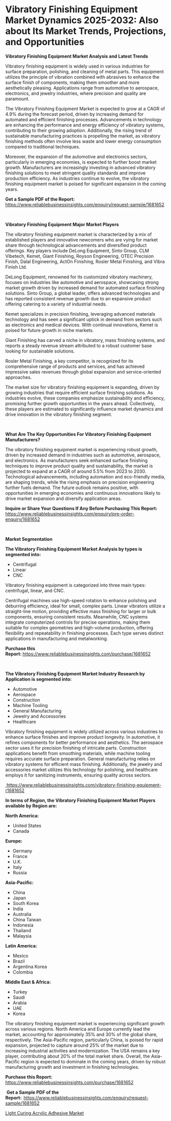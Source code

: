 <p><h1>Vibratory Finishing Equipment Market Dynamics 2025-2032: Also about Its Market Trends, Projections, and Opportunities</h1></p><p><strong>Vibratory Finishing Equipment Market Analysis and Latest Trends</strong></p>
<p><p>Vibratory finishing equipment is widely used in various industries for surface preparation, polishing, and cleaning of metal parts. This equipment utilizes the principle of vibration combined with abrasives to enhance the surface finish of components, making them smoother and more aesthetically pleasing. Applications range from automotive to aerospace, electronics, and jewelry industries, where precision and quality are paramount.</p><p>The Vibratory Finishing Equipment Market is expected to grow at a CAGR of 4.9% during the forecast period, driven by increasing demand for automated and efficient finishing processes. Advancements in technology are enhancing the performance and energy efficiency of vibratory systems, contributing to their growing adoption. Additionally, the rising trend of sustainable manufacturing practices is propelling the market, as vibratory finishing methods often involve less waste and lower energy consumption compared to traditional techniques.</p><p>Moreover, the expansion of the automotive and electronics sectors, particularly in emerging economies, is expected to further boost market growth. Manufacturers are increasingly investing in advanced vibratory finishing solutions to meet stringent quality standards and improve production efficiency. As industries continue to evolve, the vibratory finishing equipment market is poised for significant expansion in the coming years.</p></p>
<p><strong>Get a Sample PDF of the Report:&nbsp;</strong> <a href="https://www.reliablebusinessinsights.com/enquiry/request-sample/1681652?utm_campaign=2099&utm_medium=2&utm_source=Github&utm_content=ia&utm_term=24032025&utm_id=vibratory-finishing-equipment">https://www.reliablebusinessinsights.com/enquiry/request-sample/1681652</a></p>
<p>&nbsp;</p>
<p><strong>Vibratory Finishing Equipment Major Market Players</strong></p>
<p><p>The vibratory finishing equipment market is characterized by a mix of established players and innovative newcomers who are vying for market share through technological advancements and diversified product offerings. Key players include DeLong Equipment, Sinto Group, CLM Vibetech, Kemet, Giant Finishing, Royson Engineering, OTEC Precision Finish, Dalal Engineering, ActOn Finishing, Rosler Metal Finishing, and Vibra Finish Ltd.</p><p>DeLong Equipment, renowned for its customized vibratory machinery, focuses on industries like automotive and aerospace, showcasing strong market growth driven by increased demand for automated surface finishing solutions. Sinto Group, a global leader, offers advanced technologies and has reported consistent revenue growth due to an expansive product offering catering to a variety of industrial needs.</p><p>Kemet specializes in precision finishing, leveraging advanced materials technology and has seen a significant uptick in demand from sectors such as electronics and medical devices. With continual innovations, Kemet is poised for future growth in niche markets. </p><p>Giant Finishing has carved a niche in vibratory, mass finishing systems, and reports a steady revenue stream attributed to a robust customer base looking for sustainable solutions. </p><p>Rosler Metal Finishing, a key competitor, is recognized for its comprehensive range of products and services, and has achieved impressive sales revenues through global expansion and service-oriented approaches. </p><p>The market size for vibratory finishing equipment is expanding, driven by growing industries that require efficient surface finishing solutions. As industries evolve, these companies emphasize sustainability and efficiency, promising further growth opportunities in the years ahead. Collectively, these players are estimated to significantly influence market dynamics and drive innovation in the vibratory finishing segment.</p></p>
<p>&nbsp;</p>
<p><strong>What Are The Key Opportunities For Vibratory Finishing Equipment Manufacturers?</strong></p>
<p><p>The vibratory finishing equipment market is experiencing robust growth, driven by increased demand in industries such as automotive, aerospace, and electronics. As manufacturers seek enhanced surface finishing techniques to improve product quality and sustainability, the market is projected to expand at a CAGR of around 5.5% from 2023 to 2030. Technological advancements, including automation and eco-friendly media, are shaping trends, while the rising emphasis on precision engineering further fuels demand. The future outlook remains positive, with opportunities in emerging economies and continuous innovations likely to drive market expansion and diversify application areas.</p></p>
<p><strong>Inquire or Share Your Questions If Any Before Purchasing This Report:</strong> <a href="https://www.reliablebusinessinsights.com/enquiry/pre-order-enquiry/1681652?utm_campaign=2099&utm_medium=2&utm_source=Github&utm_content=ia&utm_term=24032025&utm_id=vibratory-finishing-equipment">https://www.reliablebusinessinsights.com/enquiry/pre-order-enquiry/1681652</a></p>
<p>&nbsp;</p>
<p><strong>Market Segmentation</strong></p>
<p><strong>The Vibratory Finishing Equipment Market Analysis by types is segmented into:</strong></p>
<p><ul><li>Centrifugal</li><li>Linear</li><li>CNC</li></ul></p>
<p><p>Vibratory finishing equipment is categorized into three main types: centrifugal, linear, and CNC. </p><p>Centrifugal machines use high-speed rotation to enhance polishing and deburring efficiency, ideal for small, complex parts. Linear vibrators utilize a straight-line motion, providing effective mass finishing for larger or bulk components, ensuring consistent results. Meanwhile, CNC systems integrate computerized controls for precise operations, making them suitable for complex geometries and high-volume production, offering flexibility and repeatability in finishing processes. Each type serves distinct applications in manufacturing and metalworking.</p></p>
<p><strong>Purchase this Report:&nbsp;</strong><a href="https://www.reliablebusinessinsights.com/purchase/1681652?utm_campaign=2099&utm_medium=2&utm_source=Github&utm_content=ia&utm_term=24032025&utm_id=vibratory-finishing-equipment">https://www.reliablebusinessinsights.com/purchase/1681652</a></p>
<p>&nbsp;</p>
<p><strong>The Vibratory Finishing Equipment Market Industry Research by Application is segmented into:</strong></p>
<p><ul><li>Automotive</li><li>Aerospace</li><li>Construction</li><li>Machine Tooling</li><li>General Manufacturing</li><li>Jewelry and Accessories</li><li>Healthcare</li></ul></p>
<p><p>Vibratory finishing equipment is widely utilized across various industries to enhance surface finishes and improve product longevity. In automotive, it refines components for better performance and aesthetics. The aerospace sector uses it for precision finishing of intricate parts. Construction applications benefit from smoothing materials, while machine tooling requires accurate surface preparation. General manufacturing relies on vibratory systems for efficient mass finishing. Additionally, the jewelry and accessories market utilizes this technology for polishing, and healthcare employs it for sanitizing instruments, ensuring quality across sectors.</p></p>
<p><a href="https://www.reliablebusinessinsights.com/vibratory-finishing-equipment-r1681652?utm_campaign=2099&utm_medium=2&utm_source=Github&utm_content=ia&utm_term=24032025&utm_id=vibratory-finishing-equipment">&nbsp;https://www.reliablebusinessinsights.com/vibratory-finishing-equipment-r1681652</a></p>
<p><strong>In terms of Region, the Vibratory Finishing Equipment Market Players available by Region are:</strong></p>
<p>
    <p> <strong> North America: </strong>
        <ul>
            <li>United States</li>
            <li>Canada</li>
        </ul>
        </p> 
    <p> <strong> Europe: </strong>
        <ul>
            <li>Germany</li>
            <li>France</li>
            <li>U.K.</li>
            <li>Italy</li>
            <li>Russia</li>
        </ul>
        </p> 
    <p> <strong> Asia-Pacific: </strong>
        <ul>
            <li>China</li>
            <li>Japan</li>
            <li>South Korea</li>
            <li>India</li>
            <li>Australia</li>
            <li>China Taiwan</li>
            <li>Indonesia</li>
            <li>Thailand</li>
            <li>Malaysia</li>
        </ul>
        </p> 
    <p> <strong> Latin America: </strong>
        <ul>
            <li>Mexico</li>
            <li>Brazil</li>
            <li>Argentina Korea</li>
            <li>Colombia</li>
        </ul>
        </p> 
    <p> <strong> Middle East & Africa: </strong>
        <ul>
            <li>Turkey</li>
            <li>Saudi</li>
            <li>Arabia</li>
            <li>UAE</li>
            <li>Korea</li>
        </ul>
    </p>
    </p>
<p><p>The vibratory finishing equipment market is experiencing significant growth across various regions. North America and Europe currently lead the market, accounting for approximately 35% and 30% of the global share, respectively. The Asia-Pacific region, particularly China, is poised for rapid expansion, projected to capture around 25% of the market due to increasing industrial activities and modernization. The USA remains a key player, contributing about 20% of the total market share. Overall, the Asia-Pacific region is expected to dominate in the coming years, driven by robust manufacturing growth and investment in finishing technologies.</p></p>
<p><strong>Purchase this Report: </strong><a href="https://www.reliablebusinessinsights.com/purchase/1681652?utm_campaign=2099&utm_medium=2&utm_source=Github&utm_content=ia&utm_term=24032025&utm_id=vibratory-finishing-equipment">https://www.reliablebusinessinsights.com/purchase/1681652</a></p>
<p>&nbsp;<strong>Get a Sample PDF of the Report:&nbsp;&nbsp;</strong><a href="https://www.reliablebusinessinsights.com/enquiry/request-sample/1681652?utm_campaign=2099&utm_medium=2&utm_source=Github&utm_content=ia&utm_term=24032025&utm_id=vibratory-finishing-equipment">https://www.reliablebusinessinsights.com/enquiry/request-sample/1681652</a></p>
<p><strong></strong></p>
<p><p><a href="https://github.com/NargisHussain432/Market-Research-Report-List-1/blob/main/light-curing-acrylic-adhesive-market.md?utm_campaign=2099&utm_medium=2&utm_source=Github&utm_content=ia&utm_term=24032025&utm_id=vibratory-finishing-equipment">Light Curing Acrylic Adhesive Market</a></p></p>